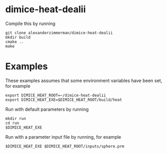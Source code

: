 # dimice-heat-dealii
Compile this by running

	git clone alexanderzimmerman/dimice-heat-dealii
	mkdir build  
	cmake ..  
	make
	
# Examples
These examples assumes that some environment variables have been set, for example

	export DIMICE_HEAT_ROOT=~/dimice-heat-dealii
	export DIMICE_HEAT_EXE=$DIMICE_HEAT_ROOT/build/heat

Run with default parameters by running

	mkdir run  
	cd run  
	$DIMICE_HEAT_EXE
	
Run with a parameter input file by running, for example

	$DIMICE_HEAT_EXE $DIMICE_HEAT_ROOT/inputs/sphere.prm
